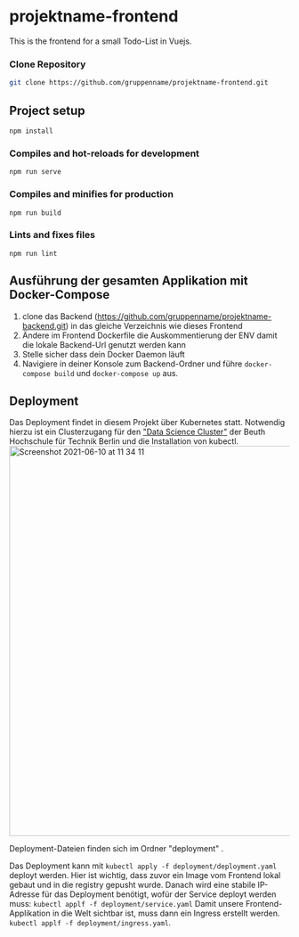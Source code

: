 # projektname-frontend
This is the frontend for a small Todo-List in Vuejs.
### Clone Repository

```bash
git clone https://github.com/gruppenname/projektname-frontend.git

```
## Project setup
```
npm install
```

### Compiles and hot-reloads for development
```
npm run serve
```

### Compiles and minifies for production
```
npm run build
```

### Lints and fixes files
```
npm run lint
```

## Ausführung der gesamten Applikation mit Docker-Compose
1. clone das Backend (https://github.com/gruppenname/projektname-backend.git) in das gleiche Verzeichnis wie dieses Frontend
2. Ändere im Frontend Dockerfile die Auskommentierung der ENV damit die lokale Backend-Url genutzt werden kann
3. Stelle sicher dass dein Docker Daemon läuft
4. Navigiere in deiner Konsole zum Backend-Ordner und führe `docker-compose build` und `docker-compose up` aus.



## Deployment
Das Deployment findet in diesem Projekt über Kubernetes statt. Notwendig hierzu ist ein Clusterzugang für den ["Data Science Cluster"](https://labor.beuth-hochschule.de/ris/data-science-cluster/) der Beuth Hochschule für Technik Berlin und die Installation von kubectl.
<img width="700" alt="Screenshot 2021-06-10 at 11 34 11" src="https://user-images.githubusercontent.com/53577336/121501742-caaa9900-c9df-11eb-8a22-1a11a3fa212f.png">

Deployment-Dateien finden sich im Ordner "deployment" .


Das Deployment kann mit `kubectl apply -f deployment/deployment.yaml` deployt werden. Hier ist wichtig, dass zuvor ein Image vom Frontend lokal gebaut und in die registry gepusht wurde.
Danach wird eine stabile IP-Adresse für das Deployment benötigt, wofür der Service deployt werden muss: `kubectl applf -f deployment/service.yaml`
Damit unsere Frontend-Applikation in die Welt sichtbar ist, muss dann ein Ingress erstellt werden. `kubectl applf -f deployment/ingress.yaml`. 
